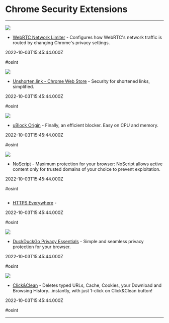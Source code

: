 # Chrome Security Extensions

---

![](https://lh3.googleusercontent.com/yTieq42YI56ufdFXl_h2qCexttqivlZg5N5uHXv_soM5q0AF1OFeJN3EwMINEF0ttBXZ98RTIWjW8isnj_NwlehU90Y=w128-h128-e365-rj-sc0x00ffffff)

- [WebRTC Network Limiter](https://chrome.google.com/webstore/detail/webrtc-network-limiter/npeicpdbkakmehahjeeohfdhnlpdklia) - Configures how WebRTC's network traffic is routed by changing Chrome's privacy settings.

2022-10-03T15:45:44.000Z

#osint

![](https://lh3.googleusercontent.com/l17eUFxhT8M_-SxMqN8fePkIFfPxMbjxT-vEOttfqnEwrOCsnf05L_Hir9odzdKmTzJDR737lzmaEbdLsQsFUVct6Q=w128-h128-e365-rj-sc0x00ffffff)

- [Unshorten.link - Chrome Web Store](https://chrome.google.com/webstore/detail/unshortenlink/gbobdaaeaihkghbokihkofcbndhmbdpd?hl=en) - Security for shortened links, simplified.

2022-10-03T15:45:44.000Z

#osint

![](https://lh3.googleusercontent.com/rrgyVBVte7CfjjeTU-rCHDKba7vtq-yn3o8-10p5b6QOj_2VCDAO3VdggV5fUnugbG2eDGPPjoJ9rsiU_tUZBExgLGc=w128-h128-e365-rj-sc0x00ffffff)

- [uBlock Origin](https://chrome.google.com/webstore/detail/ublock-origin/cjpalhdlnbpafiamejdnhcphjbkeiagm?hl=en-GB) - Finally, an efficient blocker. Easy on CPU and memory.

2022-10-03T15:45:44.000Z

#osint

![](https://lh3.googleusercontent.com/6m-F6Npe6HtRSinqg6afQSOKZa4mKPqXJ-lKepCy-C0geZMq297vh1zT6C_2USRxYEX0vZnGvhzSq8CUid91qg8rsQ=w128-h128-e365-rj-sc0x00ffffff)

- [NoScript](https://chrome.google.com/webstore/detail/noscript/doojmbjmlfjjnbmnoijecmcbfeoakpjm) - Maximum protection for your browser: NoScript allows active content only for trusted domains of your choice to prevent exploitation.

2022-10-03T15:45:44.000Z

#osint

![]()

- [HTTPS Everywhere](https://chrome.google.com/webstore/detail/https-everywhere/gcbommkclmclpchllfjekcdonpmejbdp) - 

2022-10-03T15:45:44.000Z

#osint

![](https://lh3.googleusercontent.com/lvi-lnjW93fptfOOExbgCulkDpRkTAVfjR3M0IKtDQv4B-sk4O9xrp2P1udQTjxsfl-gJS7S8yqv8dXxB3wITacDSaU=w128-h128-e365-rj-sc0x00ffffff)

- [DuckDuckGo Privacy Essentials](https://chrome.google.com/webstore/detail/duckduckgo-privacy-essent/bkdgflcldnnnapblkhphbgpggdiikppg?hl=en) - Simple and seamless privacy protection for your browser.

2022-10-03T15:45:44.000Z

#osint

![](https://lh3.googleusercontent.com/mKWucvyRBdESaXVPDzStaaJF_Dz18eOnN5lqHJCqUJNKgtvWUB84ZDEodd6gXX_TNUIsi8Q8uhZ-CGkYJhnaE1G_=w128-h128-e365-rj-sc0x00ffffff)

- [Click&Clean](https://chrome.google.com/webstore/detail/clickclean/ghgabhipcejejjmhhchfonmamedcbeod?hl=en) - Deletes typed URLs, Cache, Cookies, your Download and Browsing History...instantly, with just 1-click on Click&Clean button!

2022-10-03T15:45:44.000Z

#osint

---

